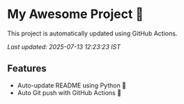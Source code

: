 # My Awesome Project 🚀

This project is automatically updated using GitHub Actions.

_Last updated: 2025-07-13 12:23:23 IST_

## Features
- Auto-update README using Python 🐍
- Auto Git push with GitHub Actions 🤖

